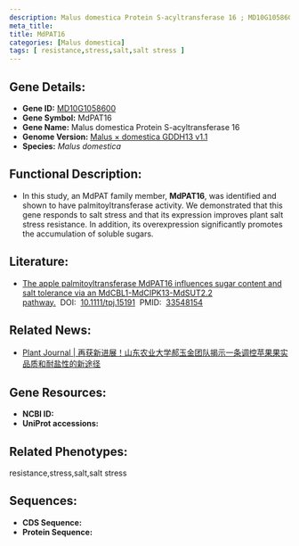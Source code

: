 ```yaml
---
description: Malus domestica Protein S-acyltransferase 16 ; MD10G1058600 ; Malus domestica
meta_title:
title: MdPAT16
categories: [Malus domestica]
tags: [ resistance,stress,salt,salt stress ]
---
```


## Gene Details:
- **Gene ID:**	[MD10G1058600]()
- **Gene Symbol:** MdPAT16
- **Gene Name:** Malus domestica Protein S-acyltransferase 16
- **Genome Version:** [Malus × domestica GDDH13 v1.1]()
- **Species:** *Malus domestica*

## Functional Description:
   - In this study, an MdPAT family member, **MdPAT16**, was identified and shown to have palmitoyltransferase activity.  We demonstrated that this gene responds to salt stress and that its expression improves plant salt stress resistance.  In addition, its overexpression significantly promotes the accumulation of soluble sugars.

## Literature:
   - [The apple palmitoyltransferase MdPAT16 influences sugar content and salt tolerance via an MdCBL1-MdCIPK13-MdSUT2.2 pathway.]( https://onlinelibrary.wiley.com/doi/10.1111/tpj.15191)&nbsp;&nbsp;DOI:&nbsp;&nbsp;[10.1111/tpj.15191](https://onlinelibrary.wiley.com/doi/10.1111/tpj.15191)&nbsp;&nbsp;PMID:&nbsp;&nbsp;[33548154](https://pubmed.ncbi.nlm.nih.gov/33548154/)

## Related News:
   - [Plant Journal | 再获新进展！山东农业大学郝玉金团队揭示一条调控苹果果实品质和耐盐性的新途径](https://mp.weixin.qq.com/s?__biz=Mzg3MDEwNDEyMg==&mid=2247504879&idx=4&sn=697c7898e886f37c458e55673ef1c87e&chksm=ce907ebaf9e7f7ac58aebdb9f369d48f72bf5a68d4004e0e378a32c8a4c590ad830e610740f8&scene=27#wechat_redirect)

## Gene Resources:
- **NCBI ID:** [](https://www.ncbi.nlm.nih.gov/gene/?term=)
- **UniProt accessions:** [](https://www.uniprot.org/uniprotkb//entry)

## Related Phenotypes:
resistance,stress,salt,salt stress

## Sequences:
- **CDS Sequence:**
- **Protein Sequence:**
